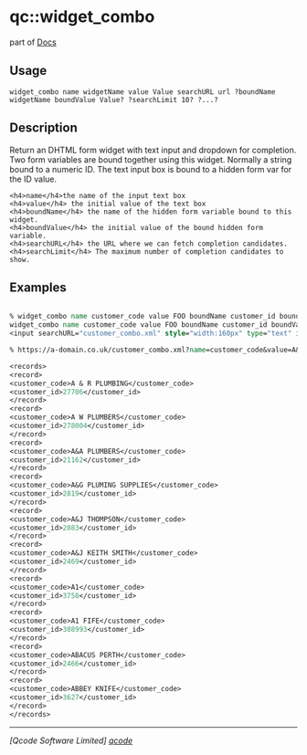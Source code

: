 qc::widget_combo
================

part of [Docs](../index.md)

Usage
-----
`
	widget_combo name widgetName value Value searchURL url ?boundName widgetName boundValue Value? ?searchLimit 10? ?...?
    `

Description
-----------
Return an DHTML form widget with text input and dropdown for completion.<br>
    Two form variables are bound together using this widget. Normally a string bound to a numeric ID.
    The text input box is bound to a hidden form var for the ID value.

    <h4>name</h4>the name of the input text box
    <h4>value</h4> the initial value of the text box
    <h4>boundName</h4> the name of the hidden form variable bound to this widget.
    <h4>boundValue</h4> the initial value of the bound hidden form variable.
    <h4>searchURL</h4> the URL where we can fetch completion candidates.
    <h4>searchLimit</h4> The maximum number of completion candidates to show.

Examples
--------
```tcl

% widget_combo name customer_code value FOO boundName customer_id boundValue 2343 searchURL customer_combo.xml
widget_combo name customer_code value FOO boundName customer_id boundValue 2343 searchURL customer_combo.xml
<input searchURL="customer_combo.xml" style="width:160px" type="text" id="customer_code" boundName="customer_id" name="customer_code" AUTOCOMPLETE="off" searchLimit="10" boundValue="2343" value="FOO" class="db-form-combo"><input type="hidden" name="customer_id" value="2343">

% https://a-domain.co.uk/customer_combo.xml?name=customer_code&value=A&boundName=customer_id&searchLimit=10

<records>
<record>
<customer_code>A & R PLUMBING</customer_code>
<customer_id>27706</customer_id>
</record>
<record>
<customer_code>A W PLUMBERS</customer_code>
<customer_id>278004</customer_id>
</record>
<record>
<customer_code>A&A PLUMBERS</customer_code>
<customer_id>21162</customer_id>
</record>
<record>
<customer_code>A&G PLUMING SUPPLIES</customer_code>
<customer_id>2819</customer_id>
</record>
<record>
<customer_code>A&J THOMPSON</customer_code>
<customer_id>2083</customer_id>
</record>
<record>
<customer_code>A&J KEITH SMITH</customer_code>
<customer_id>2469</customer_id>
</record>
<record>
<customer_code>A1</customer_code>
<customer_id>3758</customer_id>
</record>
<record>
<customer_code>A1 FIFE</customer_code>
<customer_id>308993</customer_id>
</record>
<record>
<customer_code>ABACUS PERTH</customer_code>
<customer_id>2466</customer_id>
</record>
<record>
<customer_code>ABBEY KNIFE</customer_code>
<customer_id>3627</customer_id>
</record>
</records>


```

----------------------------------
*[Qcode Software Limited] [qcode]*

[qcode]: http://www.qcode.co.uk "Qcode Software"